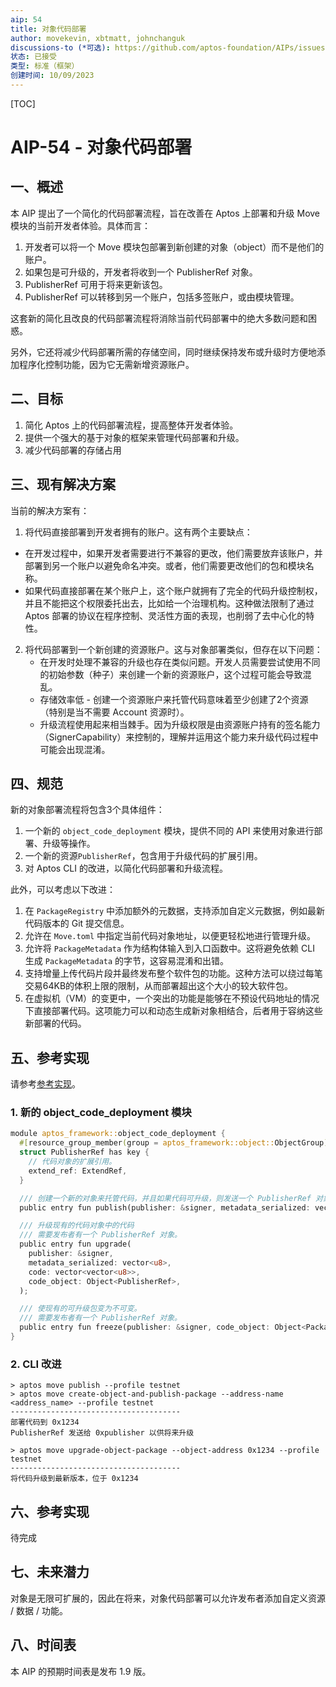 ```yaml
---
aip: 54
title: 对象代码部署
author: movekevin, xbtmatt, johnchanguk
discussions-to (*可选): https://github.com/aptos-foundation/AIPs/issues/259
状态: 已接受
类型: 标准（框架）
创建时间: 10/09/2023
---
```


[TOC]

# AIP-54 - 对象代码部署

## 一、概述

本 AIP 提出了一个简化的代码部署流程，旨在改善在 Aptos 上部署和升级 Move 模块的当前开发者体验。具体而言：
1. 开发者可以将一个 Move 模块包部署到新创建的对象（object）而不是他们的账户。
2. 如果包是可升级的，开发者将收到一个 PublisherRef 对象。
3. PublisherRef 可用于将来更新该包。
4. PublisherRef 可以转移到另一个账户，包括多签账户，或由模块管理。

这套新的简化且改良的代码部署流程将消除当前代码部署中的绝大多数问题和困惑。

另外，它还将减少代码部署所需的存储空间，同时继续保持发布或升级时方便地添加程序化控制功能，因为它无需新增资源账户。



## 二、目标

1. 简化 Aptos 上的代码部署流程，提高整体开发者体验。
2. 提供一个强大的基于对象的框架来管理代码部署和升级。
3. 减少代码部署的存储占用



## 三、现有解决方案
当前的解决方案有：
1. 将代码直接部署到开发者拥有的账户。这有两个主要缺点：
  - 在开发过程中，如果开发者需要进行不兼容的更改，他们需要放弃该账户，并部署到另一个账户以避免命名冲突。或者，他们需要更改他们的包和模块名称。
  - 如果代码直接部署在某个账户上，这个账户就拥有了完全的代码升级控制权，并且不能把这个权限委托出去，比如给一个治理机构。这种做法限制了通过 Aptos 部署的协议在程序控制、灵活性方面的表现，也削弱了去中心化的特性。
2. 将代码部署到一个新创建的资源账户。这与对象部署类似，但存在以下问题：
   - 在开发时处理不兼容的升级也存在类似问题。开发人员需要尝试使用不同的初始参数（种子）来创建一个新的资源账户，这个过程可能会导致混乱。
   - 存储效率低 - 创建一个资源账户来托管代码意味着至少创建了2个资源（特别是当不需要 Account 资源时）。
   - 升级流程使用起来相当棘手。因为升级权限是由资源账户持有的签名能力（SignerCapability）来控制的，理解并运用这个能力来升级代码过程中可能会出现混淆。



## 四、规范
新的对象部署流程将包含3个具体组件：
1. 一个新的 `object_code_deployment` 模块，提供不同的 API 来使用对象进行部署、升级等操作。
2. 一个新的资源`PublisherRef`，包含用于升级代码的扩展引用。
3. 对 Aptos CLI 的改进，以简化代码部署和升级流程。

此外，可以考虑以下改进：
1. 在 `PackageRegistry` 中添加额外的元数据，支持添加自定义元数据，例如最新代码版本的 Git 提交信息。
2. 允许在 `Move.toml` 中指定当前代码对象地址，以便更轻松地进行管理升级。
3. 允许将 `PackageMetadata` 作为结构体输入到入口函数中。这将避免依赖 CLI 生成 `PackageMetadata` 的字节，这容易混淆和出错。
4. 支持增量上传代码片段并最终发布整个软件包的功能。这种方法可以绕过每笔交易64KB的体积上限的限制，从而部署超出这个大小的较大软件包。
5. 在虚拟机（VM）的变更中，一个突出的功能是能够在不预设代码地址的情况下直接部署代码。这项能力可以和动态生成新对象相结合，后者用于容纳这些新部署的代码。



## 五、参考实现
请参考[参考实现](https://github.com/aptos-labs/aptos-core/pull/11748)。

### 1. 新的 object_code_deployment 模块
```rust
module aptos_framework::object_code_deployment {
  #[resource_group_member(group = aptos_framework::object::ObjectGroup)]
  struct PublisherRef has key {
    // 代码对象的扩展引用。
    extend_ref: ExtendRef,
  }

  /// 创建一个新的对象来托管代码，并且如果代码可升级，则发送一个 PublisherRef 对象给发布者。
  public entry fun publish(publisher: &signer, metadata_serialized: vector<u8>, code: vector<vector<u8>>);

  /// 升级现有的代码对象中的代码
  /// 需要发布者有一个 PublisherRef 对象。
  public entry fun upgrade(
    publisher: &signer,
    metadata_serialized: vector<u8>,
    code: vector<vector<u8>>,
    code_object: Object<PublisherRef>,
  );

  /// 使现有的可升级包变为不可变。
  /// 需要发布者有一个 PublisherRef 对象。
  public entry fun freeze(publisher: &signer, code_object: Object<PackageRegistry>);
}
```

### 2. CLI 改进
```
> aptos move publish --profile testnet
> aptos move create-object-and-publish-package --address-name <address_name> --profile testnet
--------------------------------------
部署代码到 0x1234
PublisherRef 发送给 0xpublisher 以供将来升级

> aptos move upgrade-object-package --object-address 0x1234 --profile testnet
--------------------------------------
将代码升级到最新版本，位于 0x1234
```

## 六、参考实现

待完成



## 七、未来潜力

对象是无限可扩展的，因此在将来，对象代码部署可以允许发布者添加自定义资源 / 数据 / 功能。



## 八、时间表

本 AIP 的预期时间表是发布 1.9 版。
